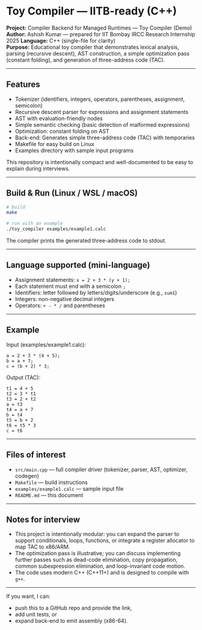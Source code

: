 
# Toy Compiler — IITB-ready (C++)

**Project:** Compiler Backend for Managed Runtimes — Toy Compiler (Demo)  
**Author:** Ashish Kumar — prepared for IIT Bombay IRCC Research Internship 2025
**Language:** C++ (single-file for clarity)  
**Purpose:** Educational toy compiler that demonstrates lexical analysis, parsing (recursive descent),
AST construction, a simple optimization pass (constant folding), and generation of three-address code (TAC).

---

## Features
- Tokenizer (identifiers, integers, operators, parentheses, assignment, semicolon)
- Recursive descent parser for expressions and assignment statements
- AST with evaluation-friendly nodes
- Simple semantic checking (basic detection of malformed expressions)
- Optimization: constant folding on AST
- Back-end: Generates simple three-address code (TAC) with temporaries
- Makefile for easy build on Linux
- Examples directory with sample input programs

This repository is intentionally compact and well-documented to be easy to explain during interviews.

---

## Build & Run (Linux / WSL / macOS)
```bash
# build
make

# run with an example
./toy_compiler examples/example1.calc
```

The compiler prints the generated three-address code to stdout.

---

## Language supported (mini-language)
- Assignment statements: `x = 2 + 3 * (y + 1);`
- Each statement must end with a semicolon `;`
- Identifiers: letter followed by letters/digits/underscore (e.g., `sum1`)
- Integers: non-negative decimal integers
- Operators: `+ - * /` and parentheses

---

## Example
Input (examples/example1.calc):
```
a = 2 + 3 * (4 + 5);
b = a + 7;
c = (b + 2) * 3;
```

Output (TAC):
```
t1 = 4 + 5
t2 = 3 * t1
t3 = 2 + t2
a = t3
t4 = a + 7
b = t4
t5 = b + 2
t6 = t5 * 3
c = t6
```

---

## Files of interest
- `src/main.cpp` — full compiler driver (tokenizer, parser, AST, optimizer, codegen)
- `Makefile` — build instructions
- `examples/example1.calc` — sample input file
- `README.md` — this document

---

## Notes for interview
- This project is intentionally modular: you can expand the parser to support conditionals, loops, functions, or integrate a register allocator to map TAC to x86/ARM.
- The optimization pass is illustrative; you can discuss implementing further passes such as dead-code elimination, copy propagation, common subexpression elimination, and loop-invariant code motion.
- The code uses modern C++ (C++11+) and is designed to compile with `g++`.

---

If you want, I can:
- push this to a GitHub repo and provide the link,
- add unit tests, or
- expand back-end to emit assembly (x86-64).
